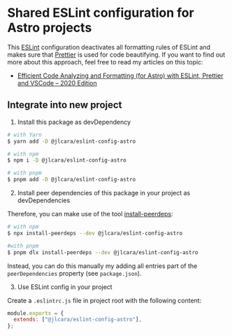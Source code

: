 # Shared ESLint configuration for Astro projects

This [ESLint](https://eslint.org/) configuration deactivates all formatting rules of ESLint and makes sure that [Prettier](https://prettier.io/) is used for code beautifying. If you want to find out more about this approach, feel free to read my articles on this topic:

- [Efficient Code Analyzing and Formatting (for Astro) with ESLint, Prettier and VSCode – 2020 Edition](https://jlcara.github.io/Astro-eslint-prettier-vscode-2020/)

## Integrate into new project

1. Install this package as devDependency

```sh
# with Yarn
$ yarn add -D @jlcara/eslint-config-astro

# with npm
$ npm i -D @jlcara/eslint-config-astro

# with pnpm
$ pnpm add -D @jlcara/eslint-config-astro
```

2. Install peer dependencies of this package in your project as devDependencies

Therefore, you can make use of the tool [install-peerdeps](https://github.com/nathanhleung/install-peerdeps):

```sh
# with npm
$ npx install-peerdeps --dev @jlcara/eslint-config-astro

#with pnpm
$ pnpm dlx install-peerdeps --dev @jlcara/eslint-config-astro
```

Instead, you can do this manually my adding all entries part of the `peerDependencies` property (see `package.json`).

3. Use ESLint config in your project

Create a `.eslintrc.js` file in project root with the following content:

```js
module.exports = {
  extends: ["@jlcara/eslint-config-astro"],
};
```